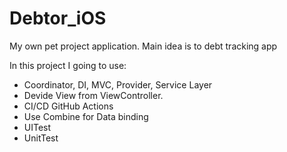 # Debtor_iOS

My own pet project application.
Main idea is to debt tracking app

In this project I going to use: 

- Coordinator, DI, MVC, Provider, Service Layer
- Devide View from ViewController.
- CI/CD GitHub Actions
- Use Combine for Data binding
- UITest 
- UnitTest

